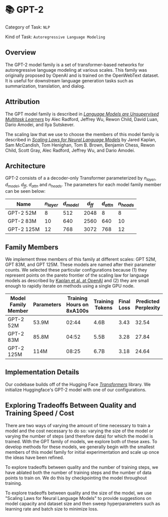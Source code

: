 # 📚 GPT-2

Category of Task: ``NLP``

Kind of Task: ``Autoregressive Language Modeling``

## Overview

The GPT-2 model family is a set of transformer-based networks for autoregressive language modeling at various scales. This family was originally proposed by OpenAI and is trained on the OpenWebText dataset. It is useful for downstream language generation tasks such as summarization, translation, and dialog.

## Attribution

The GPT model family is described in *[Language Models are Unsupervised Multitask Learners](https://cdn.openai.com/better-language-models/language_models_are_unsupervised_multitask_learners.pdf)* by Alec Radford, Jeffrey Wu, Rewon Child, David Luan, Dario Amodei, and Ilya Sutskever.

The scaling law that we use to choose the members of this model family is described in *[Scaling Laws for Neural Language Models](https://arxiv.org/abs/2001.08361)* by Jared Kaplan, Sam McCandish, Tom Henighan, Tom B. Brown, Benjamin Chess, Rewon Child, Scott Gray, Alec Radford, Jeffrey Wu, and Dario Amodei.

## Architecture

GPT-2 consists of a a decoder-only Transformer parameterized by $n_{layer}$, $d_{model}$, $d_{ff}$, $d_{attn}$ and $n_{heads}$. The parameters for each model family member can be seen below:

| Name       | $n_{layer}$ | $d_{model}$ | $d_{ff}$ | $d_{attn}$ | $n_{heads}$ |
|------------|-------------|-------------|----------|------------|-------------|
| GPT-2 52M  | 8           | 512         | 2048     | 8          | 8           |
| GPT-2 83M  | 10          | 640         | 2560     | 640        | 10          |
| GPT-2 125M | 12          | 768         | 3072     | 768        | 12          |

## Family Members

We implement three members of this family at different scales: GPT 52M, GPT 83M, and GPT 125M. These models are named after their parameter counts. We selected these particular configurations because (1) they represent points on the pareto frontier of the scaling law for language models as described by [Kaplan et al. at OpenAI](https://arxiv.org/abs/2001.08361) and (2) they are small enough to rapidly iterate on methods using a single GPU node.

| Model Family Member | Parameters | Training Hours on 8xA100s | Training Tokens | Final Loss | Predicted Perplexity | Actual Perplexity |
|---------------------|------------|---------------------------|-----------------|------------|----------------------|-------------------|
| GPT-2 52M           | 53.9M      | 02:44                     | 4.6B            | 3.43       | 32.54                | 30.88             |
| GPT-2 83M           | 85.8M      | 04:52                     | 5.5B            | 3.28       | 27.84                | 26.57             |
| GPT-2 125M          | 114M       | 08:25                     | 6.7B            | 3.18       | 24.64                | 24.04             |

## Implementation Details

Our codebase builds off of the Hugging Face *[Transformers](https://huggingface.co/transformers/)* library. We initialize Huggingface's GPT-2 model with one of our configurations.

## Exploring Tradeoffs Between Quality and Training Speed / Cost

There are two ways of varying the amount of time necessary to train a model and the cost necessary to do so: varying the size of the model or varying the number of steps (and therefore data) for which the model is trained. With the GPT family of models, we explore both of these axes. To develop methods for these models, we generally begin with the smallest members of this model family for initial experimentation and scale up once the ideas have been refined.

To explore tradeoffs between quality and the number of training steps, we have ablated both the number of training steps and the number of data points to train on. We do this by checkpointing the model throughout training.

To explore tradeoffs between quality and the size of the model, we use "Scaling Laws for Neural Language Models" to provide suggestions on model capacity and dataset size and then sweep hyperparameters such as learning rate and batch size to minimize loss.

